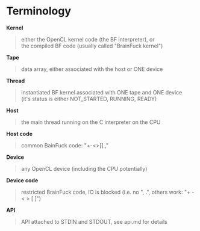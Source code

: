 Terminology
===========

**Kernel**
> either the OpenCL kernel code (the BF interpreter), or<br>
> the compiled BF code (usually called "BrainFuck kernel")

**Tape**
> data array, either associated with the host or ONE device

**Thread**
> instantiated BF kernel associated with ONE tape and ONE device<br>
> (it's status is either NOT_STARTED, RUNNING, READY)

**Host**
> the main thread running on the C interpreter on the CPU

**Host code**
> common BainFuck code: "+-<>[].,"

**Device**
> any OpenCL device (including the CPU potentially)

**Device code**
> restricted BrainFuck code, IO is blocked (i.e. no ", .", others work: "+ - < > [ ]")

**API**
> API attached to STDIN and STDOUT, see api.md for details

